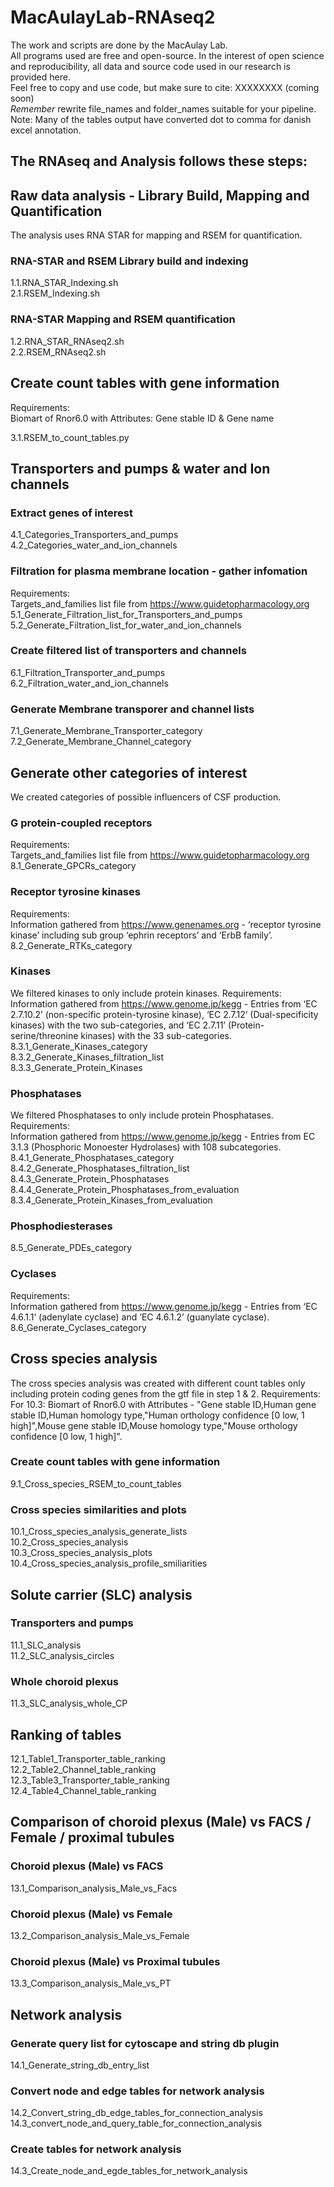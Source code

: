 # MacAulayLab-RNAseq2

The work and scripts are done by the MacAulay Lab.\
All programs used are free and open-source.
In the interest of open science and reproducibility, all data and source code used in our research is provided here.\
Feel free to copy and use code, but make sure to cite: XXXXXXXX (coming soon)\
*Remember* rewrite file_names and folder_names suitable for your pipeline.\
Note: Many of the tables output have converted dot to comma for danish excel annotation.

## The RNAseq and Analysis follows these steps:
## Raw data analysis - Library Build, Mapping and Quantification ##
The analysis uses RNA STAR for mapping and RSEM for quantification.
### RNA-STAR and RSEM Library build and indexing ###

1.1.RNA_STAR_Indexing.sh \
2.1.RSEM_Indexing.sh

### RNA-STAR Mapping and RSEM quantification ###

1.2.RNA_STAR_RNAseq2.sh \
2.2.RSEM_RNAseq2.sh

## Create count tables with gene information ##
Requirements: \
Biomart of Rnor6.0 with Attributes: Gene stable ID & Gene name 

3.1.RSEM_to_count_tables.py

## Transporters and pumps & water and Ion channels ##

### Extract genes of interest ###

4.1_Categories_Transporters_and_pumps \
4.2_Categories_water_and_ion_channels

### Filtration for plasma membrane location - gather infomation ###
Requirements:\
Targets_and_families list file from https://www.guidetopharmacology.org \
5.1_Generate_Filtration_list_for_Transporters_and_pumps \
5.2_Generate_Filtration_list_for_water_and_ion_channels

### Create filtered list of transporters and channels ###

6.1_Filtration_Transporter_and_pumps \
6.2_Filtration_water_and_ion_channels

### Generate Membrane transporer and channel lists ###

7.1_Generate_Membrane_Transporter_category \
7.2_Generate_Membrane_Channel_category

## Generate other categories of interest ##
We created categories of possible influencers of CSF production.

### G protein-coupled receptors ###
Requirements: \
Targets_and_families list file from https://www.guidetopharmacology.org \
8.1_Generate_GPCRs_category

### Receptor tyrosine kinases ###
Requirements: \
Information gathered from https://www.genenames.org - ‘receptor tyrosine kinase’ including sub group ‘ephrin receptors’ and ‘ErbB family’. \
8.2_Generate_RTKs_category

### Kinases ###
We filtered kinases to only include protein kinases. 
Requirements: \
Information gathered from https://www.genome.jp/kegg - Entries from ‘EC 2.7.10.2’ (non-specific protein-tyrosine kinase), ‘EC 2.7.12’ (Dual-specificity kinases) with the two sub-categories, and ‘EC 2.7.11’ (Protein-serine/threonine kinases) with the 33 sub-categories. \
8.3.1_Generate_Kinases_category \
8.3.2_Generate_Kinases_filtration_list \
8.3.3_Generate_Protein_Kinases 

### Phosphatases ###
We filtered Phosphatases to only include protein Phosphatases. 
Requirements: \
Information gathered from https://www.genome.jp/kegg - Entries from EC 3.1.3 (Phosphoric Monoester Hydrolases) with 108 subcategories. \
8.4.1_Generate_Phosphatases_category \
8.4.2_Generate_Phosphatases_filtration_list \
8.4.3_Generate_Protein_Phosphatases \
8.4.4_Generate_Protein_Phosphatases_from_evaluation \
8.3.4_Generate_Protein_Kinases_from_evaluation 

### Phosphodiesterases ###

8.5_Generate_PDEs_category 

### Cyclases ###
Requirements: \
Information gathered from https://www.genome.jp/kegg - Entries from ‘EC 4.6.1.1’ (adenylate cyclase) and ‘EC 4.6.1.2’ (guanylate cyclase). \
8.6_Generate_Cyclases_category

## Cross species analysis ##

The cross species analysis was created with different count tables only including protein coding genes from the gtf file in step 1 & 2.
Requirements: \
For 10.3: Biomart of Rnor6.0 with Attributes - "Gene stable ID,Human gene stable ID,Human homology type,"Human orthology confidence [0 low, 1 high]",Mouse gene stable ID,Mouse homology type,"Mouse orthology confidence [0 low, 1 high]".
### Create count tables with gene information ###

9.1_Cross_species_RSEM_to_count_tables

### Cross species similarities and plots ###

10.1_Cross_species_analysis_generate_lists \
10.2_Cross_species_analysis \
10.3_Cross_species_analysis_plots \
10.4_Cross_species_analysis_profile_smiliarities

## Solute carrier (SLC) analysis ##

### Transporters and pumps ###

11.1_SLC_analysis \
11.2_SLC_analysis_circles

### Whole choroid plexus ###

11.3_SLC_analysis_whole_CP

## Ranking of tables ##

12.1_Table1_Transporter_table_ranking \
12.2_Table2_Channel_table_ranking \
12.3_Table3_Transporter_table_ranking \
12.4_Table4_Channel_table_ranking

## Comparison of choroid plexus (Male) vs FACS / Female / proximal tubules ##

### Choroid plexus (Male) vs FACS ###

13.1_Comparison_analysis_Male_vs_Facs

### Choroid plexus (Male) vs Female ###

13.2_Comparison_analysis_Male_vs_Female

### Choroid plexus (Male) vs Proximal tubules ###

13.3_Comparison_analysis_Male_vs_PT

## Network analysis ##

### Generate query list for cytoscape and string db plugin ###

14.1_Generate_string_db_entry_list

### Convert node and edge tables for network analysis ###

14.2_Convert_string_db_edge_tables_for_connection_analysis \
14.3_convert_node_and_query_table_for_connection_analysis

### Create tables for network analysis ###

14.3_Create_node_and_egde_tables_for_network_analysis
